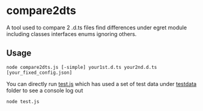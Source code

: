 # compare2dts
A tool used to compare 2 .d.ts files find differences under egret module including classes interfaces enums ignoring others.

## Usage

```shell
node compare2dts.js [-simple] your1st.d.ts your2nd.d.ts [your_fixed_config.json]
```

You can directly run [test.js](https://github.com/jackyanjiaqi/compare2dts/test.js) which has used a set of test data under [testdata](https://github.com/jackyanjiaqi/compare2dts/testdata) folder to see a console log out
```
node test.js 
```
